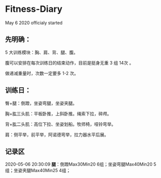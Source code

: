 # Fitness-Diary
 May 6 2020 officialy started

## 先明确：

5 大训练模块：胸、肩、背、腿、腹。

腹可以安排在每次训练日的结束动作，目前是挺身无重 3 组 14次 。

做递减重量时，次数一定要多 1-2 次。

## 训练日：

臀+腿：倒蹬，坐姿弯腿，坐姿夹腿。

胸+肱三头肌：平板卧推，上斜卧推。绳索下拉，碎颅。

背+肱二头肌：高位下拉、坐姿划船。牧师椅，哑铃弯举。

肩：侧平举，前平举，阿诺德弯举，拉力器水平后展。

## 记录区

2020-05-06 20:30:09 **腿**：倒蹬Max30Min20 6组；坐姿弯腿Max40Min20 5组；坐姿夹腿Max40Min25 4组；
